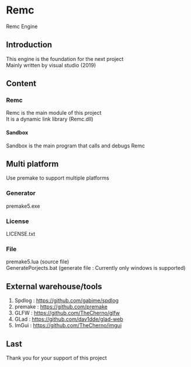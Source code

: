 # Remc
Remc Engine  
## Introduction
This engine is the foundation for the next project  
Mainly written by visual studio (2019)  
## Content
### Remc
Remc is the main module of this project  
It is a dynamic link library (Remc.dll)  
#### Sandbox
Sandbox is the main program that calls and debugs Remc  
## Multi platform
Use premake to support multiple platforms  
### Generator
premake5.exe  
### License
LICENSE.txt  
### File
premake5.lua (source file)  
GeneratePorjects.bat (generate file : Currently only windows is supported)  
## External warehouse/tools
1. Spdlog : https://github.com/gabime/spdlog  
2. premake : https://github.com/premake  
3. GLFW : https://github.com/TheCherno/glfw  
4. GLad : https://github.com/dav1dde/glad-web  
5. ImGui : https://github.com/TheCherno/imgui  
## Last
Thank you for your support of this project  
